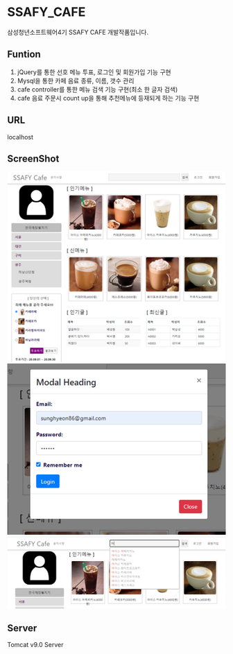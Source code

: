 # SSAFY_CAFE
삼성청년소프트웨어4기 SSAFY CAFE 개발작품입니다.

## Funtion

1. jQuery를 통한 선호 메뉴 투표, 로그인 및 회원가입 기능 구현
2. Mysql을 통한 카페 음료 종류, 이름, 갯수 관리
3. cafe controller를 통한 메뉴 검색 기능 구현(최소 한 글자 검색)
4. cafe 음료 주문시 count up을 통해 추천메뉴에 등재되게 하는 기능 구현

## URL
localhost


## ScreenShot
<div>
  <img width="800" src="img/MAIN.PNG"/><br>
  <img width="800" src="img/login.PNG"/><br>
  <img width="800" src="img/search.PNG"/><br>
</div>

## Server
Tomcat v9.0 Server

